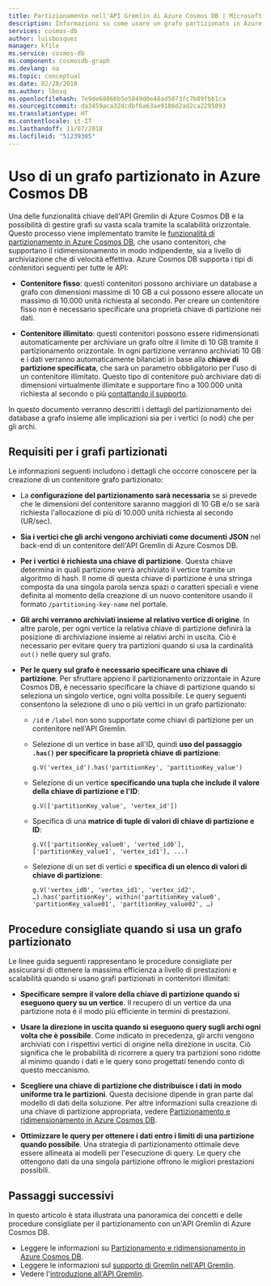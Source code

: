 ```yaml
---
title: Partizionamento nell'API Gremlin di Azure Cosmos DB | Microsoft Docs
description: Informazioni su come usare un grafo partizionato in Azure Cosmos DB.
services: cosmos-db
author: luisbosquez
manager: kfile
ms.service: cosmos-db
ms.component: cosmosdb-graph
ms.devlang: na
ms.topic: conceptual
ms.date: 02/28/2018
ms.author: lbosq
ms.openlocfilehash: 7e9de68866b5e5849d0e48ad5073fc7b89fbb1ca
ms.sourcegitcommit: da3459aca32dcdbf6a63ae9186d2ad2ca2295893
ms.translationtype: HT
ms.contentlocale: it-IT
ms.lasthandoff: 11/07/2018
ms.locfileid: "51239305"
---
```

# <a name="using-a-partitioned-graph-in-azure-cosmos-db"></a>Uso di un grafo partizionato in Azure Cosmos DB

Una delle funzionalità chiave dell'API Gremlin di Azure Cosmos DB è la possibilità di gestire grafi su vasta scala tramite la scalabilità orizzontale. Questo processo viene implementato tramite le [funzionalità di partizionamento in Azure Cosmos DB](partition-data.md), che usano contenitori, che supportano il ridimensionamento in modo indipendente, sia a livello di archiviazione che di velocità effettiva. Azure Cosmos DB supporta i tipi di contenitori seguenti per tutte le API:

- **Contenitore fisso**: questi contenitori possono archiviare un database a grafo con dimensioni massime di 10 GB a cui possono essere allocate un massimo di 10.000 unità richiesta al secondo. Per creare un contenitore fisso non è necessario specificare una proprietà chiave di partizione nei dati.

- **Contenitore illimitato**: questi contenitori possono essere ridimensionati automaticamente per archiviare un grafo oltre il limite di 10 GB tramite il partizionamento orizzontale. In ogni partizione verranno archiviati 10 GB e i dati verranno automaticamente bilanciati in base alla **chiave di partizione specificata**, che sarà un parametro obbligatorio per l'uso di un contenitore illimitato. Questo tipo di contenitore può archiviare dati di dimensioni virtualmente illimitate e supportare fino a 100.000 unità richiesta al secondo o più [contattando il supporto](https://aka.ms/cosmosdbfeedback?subject=Cosmos%20DB%20More%20Throughput%20Request).

In questo documento verranno descritti i dettagli del partizionamento dei database a grafo insieme alle implicazioni sia per i vertici (o nodi) che per gli archi.

## <a name="requirements-for-partitioned-graph"></a>Requisiti per i grafi partizionati

Le informazioni seguenti includono i dettagli che occorre conoscere per la creazione di un contenitore grafo partizionato:

- La **configurazione del partizionamento sarà necessaria** se si prevede che le dimensioni del contenitore saranno maggiori di 10 GB e/o se sarà richiesta l'allocazione di più di 10.000 unità richiesta al secondo (UR/sec).

- **Sia i vertici che gli archi vengono archiviati come documenti JSON** nel back-end di un contenitore dell'API Gremlin di Azure Cosmos DB.

- **Per i vertici è richiesta una chiave di partizione**. Questa chiave determina in quali partizione verrà archiviato il vertice tramite un algoritmo di hash. Il nome di questa chiave di partizione è una stringa composta da una singola parola senza spazi o caratteri speciali e viene definita al momento della creazione di un nuovo contenitore usando il formato `/partitioning-key-name` nel portale.

- **Gli archi verranno archiviati insieme al relativo vertice di origine**. In altre parole, per ogni vertice la relativa chiave di partizione definirà la posizione di archiviazione insieme ai relativi archi in uscita. Ciò è necessario per evitare query tra partizioni quando si usa la cardinalità `out()` nelle query sul grafo.

- **Per le query sul grafo è necessario specificare una chiave di partizione**. Per sfruttare appieno il partizionamento orizzontale in Azure Cosmos DB, è necessario specificare la chiave di partizione quando si seleziona un singolo vertice, ogni volta possibile. Le query seguenti consentono la selezione di uno o più vertici in un grafo partizionato:

    - `/id` e `/label` non sono supportate come chiavi di partizione per un contenitore nell'API Gremlin.


    - Selezione di un vertice in base all'ID, quindi **uso del passaggio `.has()` per specificare la proprietà chiave di partizione**: 
    
        ```
        g.V('vertex_id').has('partitionKey', 'partitionKey_value')
        ```
    
    - Selezione di un vertice **specificando una tupla che include il valore della chiave di partizione e l'ID**: 
    
        ```
        g.V(['partitionKey_value', 'vertex_id'])
        ```
        
    - Specifica di una **matrice di tuple di valori di chiave di partizione e ID**:
    
        ```
        g.V(['partitionKey_value0', 'verted_id0'], ['partitionKey_value1', 'vertex_id1'], ...)
        ```
        
    - Selezione di un set di vertici e **specifica di un elenco di valori di chiave di partizione**: 
    
        ```
        g.V('vertex_id0', 'vertex_id1', 'vertex_id2', …).has('partitionKey', within('partitionKey_value0', 'partitionKey_value01', 'partitionKey_value02', …)
        ```

## <a name="best-practices-when-using-a-partitioned-graph"></a>Procedure consigliate quando si usa un grafo partizionato

Le linee guida seguenti rappresentano le procedure consigliate per assicurarsi di ottenere la massima efficienza a livello di prestazioni e scalabilità quando si usano grafi partizionati in contenitori illimitati:

- **Specificare sempre il valore della chiave di partizione quando si eseguono query su un vertice**. Il recupero di un vertice da una partizione nota è il modo più efficiente in termini di prestazioni.

- **Usare la direzione in uscita quando si eseguono query sugli archi ogni volta che è possibile**. Come indicato in precedenza, gli archi vengono archiviati con i rispettivi vertici di origine nella direzione in uscita. Ciò significa che le probabilità di ricorrere a query tra partizioni sono ridotte al minimo quando i dati e le query sono progettati tenendo conto di questo meccanismo.

- **Scegliere una chiave di partizione che distribuisce i dati in modo uniforme tra le partizioni**. Questa decisione dipende in gran parte dal modello di dati della soluzione. Per altre informazioni sulla creazione di una chiave di partizione appropriata, vedere [Partizionamento e ridimensionamento in Azure Cosmos DB](partition-data.md).

- **Ottimizzare le query per ottenere i dati entro i limiti di una partizione quando possibile**. Una strategia di partizionamento ottimale deve essere allineata ai modelli per l'esecuzione di query. Le query che ottengono dati da una singola partizione offrono le migliori prestazioni possibili.

## <a name="next-steps"></a>Passaggi successivi
In questo articolo è stata illustrata una panoramica dei concetti e delle procedure consigliate per il partizionamento con un'API Gremlin di Azure Cosmos DB. 

* Leggere le informazioni su [Partizionamento e ridimensionamento in Azure Cosmos DB](partition-data.md).
* Leggere le informazioni sul [supporto di Gremlin nell'API Gremlin](gremlin-support.md).
* Vedere l'[introduzione all'API Gremlin](graph-introduction.md).
